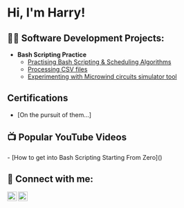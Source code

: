 <h1>Hi, I'm Harry! </h1>

<h2>👨‍💻 Software Development Projects:</h2>

- <b>Bash Scripting Practice</b>
  - [Practising Bash Scripting & Scheduling Algorithms](https://github.com/VARANE2003/Bash_Scripting)
  - [Processing CSV files](https://github.com/VARANE2003/CSV-PROCESSING)
  - [Experimenting with Microwind circuits simulator tool](https://github.com/VARANE2003/Microwind-Circuits-Simulations)

 <h2>  Certifications</h2>

 - [On the pursuit of them...]


<h2>📺 Popular YouTube Videos</h2>
- [How to get into Bash Scripting Starting From Zero]()


<h2> 🤳 Connect with me:</h2>

<img align="left" alt="JoshMadakor | YouTube" width="22px" src="https://cdn.jsdelivr.net/npm/simple-icons@v3/icons/youtube.svg" />
<img align="left" alt="JoshMadakor | Instagram" width="22px" src="https://cdn.jsdelivr.net/npm/simple-icons@v3/icons/instagram.svg" />
